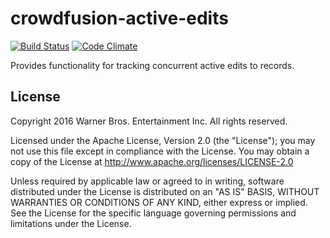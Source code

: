 crowdfusion-active-edits
=============

[![Build Status](https://api.travis-ci.org/wb-crowdfusion/crowdfusion-active-edits.svg)](https://travis-ci.org/wb-crowdfusion/crowdfusion-active-edits)
[![Code Climate](https://codeclimate.com/github/wb-crowdfusion/crowdfusion-active-edits/badges/gpa.svg)](https://codeclimate.com/github/wb-crowdfusion/crowdfusion-active-edits)

Provides functionality for tracking concurrent active edits to records.


## License

Copyright 2016 Warner Bros. Entertainment Inc. All rights reserved.

Licensed under the Apache License, Version 2.0 (the "License");
you may not use this file except in compliance with the License.
You may obtain a copy of the License at <http://www.apache.org/licenses/LICENSE-2.0>

Unless required by applicable law or agreed to in writing, software
distributed under the License is distributed on an "AS IS" BASIS,
WITHOUT WARRANTIES OR CONDITIONS OF ANY KIND, either express or implied.
See the License for the specific language governing permissions and
limitations under the License.
